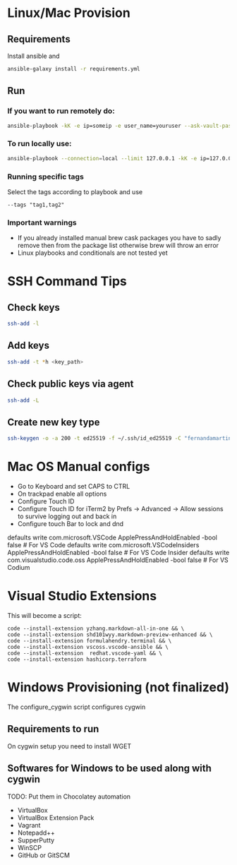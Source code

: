 # Linux/Mac Provision

## Requirements

Install ansible and

```bash
ansible-galaxy install -r requirements.yml
```

## Run

### If you want to run remotely do:
```bash
ansible-playbook -kK -e ip=someip -e user_name=youruser --ask-vault-pass playbook.yml
```

### To run locally use:
```bash
ansible-playbook --connection=local --limit 127.0.0.1 -kK -e ip=127.0.0.1 -e user_name=youruser --ask-vault-pass playbook.yml
```

### Running specific tags
Select the tags according to playbook and use

```
--tags "tag1,tag2"
```

### Important warnings

* If you already installed manual brew cask packages you have to sadly remove then from the package list otherwise brew will throw an error
* Linux playbooks and conditionals are not tested yet



# SSH Command Tips

## Check keys

```bash
ssh-add -l
```

## Add keys

```bash
ssh-add -t *h <key_path>
```

## Check public keys via agent

```bash
ssh-add -L
```

## Create new key type
```bash
ssh-keygen -o -a 200 -t ed25519 -f ~/.ssh/id_ed25519 -C "fernandamartins@worklaptop"
```

# Mac OS Manual configs
* Go to Keyboard and set CAPS to CTRL
* On trackpad enable all options
* Configure Touch ID
* Configure Touch ID for iTerm2 by Prefs -> Advanced -> Allow sessions to survive logging out and back in
* Configure touch Bar to lock and dnd

defaults write com.microsoft.VSCode ApplePressAndHoldEnabled -bool false         # For VS Code
defaults write com.microsoft.VSCodeInsiders ApplePressAndHoldEnabled -bool false # For VS Code Insider
defaults write com.visualstudio.code.oss ApplePressAndHoldEnabled -bool false    # For VS Codium

# Visual Studio Extensions
This will become a script:

```
code --install-extension yzhang.markdown-all-in-one && \
code --install-extension shd101wyy.markdown-preview-enhanced && \
code --install-extension formulahendry.terminal && \
code --install-extension vscoss.vscode-ansible && \
code --install-extension  redhat.vscode-yaml && \
code --install-extension hashicorp.terraform
```

# Windows Provisioning (not finalized)
The configure_cygwin script configures cygwin

## Requirements to run
On cygwin setup you need to install WGET

## Softwares for Windows to be used along with cygwin
TODO: Put them in Chocolatey automation
- VirtualBox
- VirtualBox Extension Pack
- Vagrant
- Notepadd++
- SupperPutty
- WinSCP
- GitHub or GitSCM
